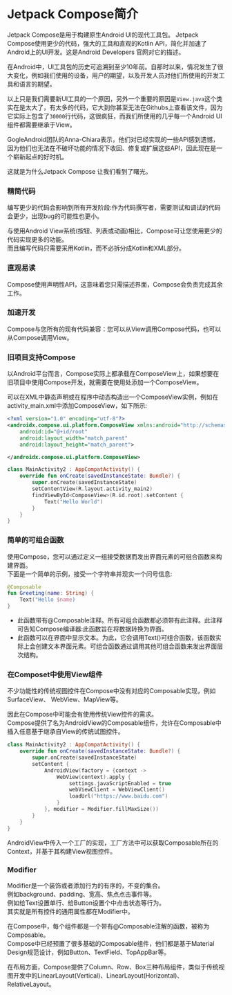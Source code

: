 # Jetpack Compose简介



Jetpack Compose是用于构建原生Android UI的现代工具包。 Jetpack Compose使用更少的代码，强大的工具和直观的Kotlin API，简化并加速了Android上的UI开发。这是Android Developers 官网对它的描述。



在Android中，UI工具包的历史可追溯到至少10年前。自那时以来，情况发生了很大变化，例如我们使用的设备，用户的期望，以及开发人员对他们所使用的开发工具和语言的期望。

以上只是我们需要新UI工具的一个原因，另外一个重要的原因是`View.java`这个类实在是太大了，有太多的代码，它大到你甚至无法在Githubs上查看该文件，因为它实际上包含了`30000`行代码，这很疯狂，而我们所使用的几乎每一个Android UI 组件都需要继承于View。

GogleAndroid团队的Anna-Chiara表示，他们对已经实现的一些API感到遗憾，因为他们也无法在不破坏功能的情况下收回、修复或扩展这些API，因此现在是一个崭新起点的好时机。

这就是为什么Jetpack Compose 让我们看到了曙光。


### 精简代码

编写更少的代码会影响到所有开发阶段:作为代码撰写者，需要测试和调试的代码会更少，出现bug的可能性也更小。

与使用Android View系统(按钮、列表或动画)相比，Compose可让您使用更少的代码实现更多的功能。      
而且编写代码只需要采用Kotlin，而不必拆分成Kotlin和XML部分。

### 直观易读

Compose使用声明性API，这意味着您只需描述界面，Compose会负责完成其余工作。    


### 加速开发

Compose与您所有的现有代码兼容：您可以从View调用Compose代码，也可以从Compose调用View。    


### 旧项目支持Compose

以Android平台而言，Compose实际上都承载在ComposeView上，如果想要在旧项目中使用Compose开发，就需要在使用处添加一个ComposeView。   

可以在XML中静态声明或在程序中动态构造出一个ComposeView实例，例如在activity_main.xml中添加ComposeView，如下所示:      

```xml
<?xml version="1.0" encoding="utf-8"?>
<androidx.compose.ui.platform.ComposeView xmlns:android="http://schemas.android.com/apk/res/android"
    android:id="@+id/root"
    android:layout_width="match_parent"
    android:layout_height="match_parent">

</androidx.compose.ui.platform.ComposeView>
```

```kotlin
class MainActivity2 : AppCompatActivity() {
    override fun onCreate(savedInstanceState: Bundle?) {
        super.onCreate(savedInstanceState)
        setContentView(R.layout.activity_main2)
        findViewById<ComposeView>(R.id.root).setContent {
            Text("Hello World")
        }
    }
}
```


### 简单的可组合函数

使用Compose，您可以通过定义一组接受数据而发出界面元素的可组合函数来构建界面。     
下面是一个简单的示例，接受一个字符串并现实一个问号信息:    

```kotlin
@Composable
fun Greeting(name: String) {
    Text("Hello $name)
}
```

- 此函数带有@Composable注释。所有可组合函数都必须带有此注释。此注释可告知Compose编译器:此函数旨在将数据转换为界面。     
- 此函数可以在界面中显示文本。为此，它会调用Text()可组合函数，该函数实际上会创建文本界面元素。可组合函数通过调用其他可组合函数来发出界面层次结构。 



### 在Composet中使用View组件

不少功能性的传统视图控件在Compose中没有对应的Composable实现，例如SurfaceView、
WebView、MapView等。     

因此在Compose中可能会有使用传统View控件的需求。     
Compose提供了名为AndroidView的Composable组件，允许在Composable中插入任意基于继承自View的传统试图控件。   

```kotlin
class MainActivity2 : AppCompatActivity() {
    override fun onCreate(savedInstanceState: Bundle?) {
        super.onCreate(savedInstanceState)
        setContent {
            AndroidView(factory = {context ->
                WebView(context).apply {
                    settings.javaScriptEnabled = true
                    webViewClient = WebViewClient()
                    loadUrl("https://www.baidu.com")
                }
            }, modifier = Modifier.fillMaxSize())
        }
    }
}
```
AndroidView中传入一个工厂的实现，工厂方法中可以获取Composable所在的Context，并基于其构建View视图控件。  

### Modifier

Modifier是一个装饰或者添加行为的有序的，不变的集合。     
例如background、padding、宽高、焦点点击事件等。   
例如给Text设置单行、给Button设置个中点击状态等行为。    
其实就是所有控件的通用属性都在Modifier中。  


在Compose中，每个组件都是一个带有@Composable注解的函数，被称为Composable。   
Compose中已经预置了很多基础的Composable组件，他们都是基于Material Design规范设计，例如Button、TextField、TopAppBar等。   

在布局方面，Compose提供了Column、Row、Box三种布局组件，类似于传统视图开发中的LinearLayout(Vertical)、LinearLayout(Horizontal)、RelativeLayout。   
